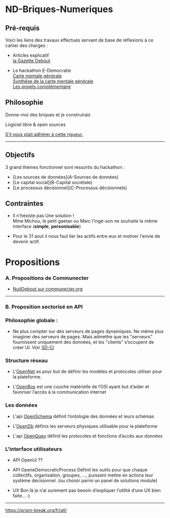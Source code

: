 # ND-Briques-Numeriques

## Pré-requis

Voici les liens des travaux effectués servant de base de réflexions à ce cahier des charges :

- Articles explicatif \
  [la Gazette Debout](http://gazettedebout.fr/2016/07/08/hackathondebout-geeks-de-nuit-debout-preparent-lavenir-mouvement/)

- Le hackathon E-Democratie \
  [Carte mentale générale](https://www.mindmeister.com/724254875/hackathondebout-e-democratie) \
  [Synthése de la carte mentale générale](https://www.mindmeister.com/721715693/hackathondebout-vue-d-ensemble) \
  [Les projets complémentaire](https://www.mindmeister.com/724295990/hackathondebout-projets-compl-mentaires)

## Philosophie

Donne-moi des briques et je construirais

Logiciel libre & open sources

[S’il vous plait adhérer à cette rigueur.](CRITIQUE.md)

---
## Objectifs

3 grand thèmes fonctionnel sont ressortis du hackathon :

-	[Les sources de données](A-Sources de données)
-	[Le capital social](B-Capital sociétale)
-	[Le processus décisionnel](C-Processus décisionnels)

## Contraintes

- Il n'héxiste pas Une solution !  <br/>
  Mme Michou, le petit gaetan ou Marc l'ingé-son ne souhaite la même interface
  (**simple**, **personisable**)

- Pour le 31 aout il nous faut lier les actifs entre eux et motiver l'envie de devenir actif.

Propositions
===

### A. Propositions de Communecter

  - [NuitDebout sur communecter.org](https://docs.google.com/document/d/1wZnQ6_0ak9YkXiglp1r5GNjxtrf6W6NP43wq2gvrkKg/mobilebasic)

---
### B. Proposition sectorisé en API

### Philosophie globale :

- Ne plus compter sur des serveurs de pages dynamiques. Ne même plus imaginer des serveurs de pages. Mais admettre que les "serveurs" fournissent uniquement des données, et les "clients" s’occupent de créer UI. Voir [SD-CI](SD-CI.md)

### Structure réseau

- L'[OpenNet]()
  as pour but de définir les modéles et protocoles utiliser pour la plateforme.

- L'[OpenBox]()
  est une couche matérielle de l’OSI ayant but d’aider et favoriser l’accès à la communication internet

### Les données

- L'api [OpenSchema]()
  définit l’ontologie des données et leurs schémas

- L'[OpenDb]()
  définis les serveurs physiques utilisable pour la plateforme
  
- L'api [OpenQuey]()
  définit les protocoles et fonctions d’accès aux données

### L'interface utilisateurs

- API OpenUi
  ??

- API OpeneDemocraticProcess
  Définit les outils pour que chaque collectifs, organisation, groupes, …, puissent mettre en actions leur système décisionnel. (ou choisir parmi un panel de solutions module)

- UX
  Bon là je n’ai surement pas besoin d’expliquer l’utilité d’une UX bien faite… :)

---

https://prism-break.org/fr/all/

